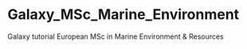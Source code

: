 Galaxy_MSc_Marine_Environment
=============================

Galaxy tutorial European MSc in Marine Environment &amp; Resources
